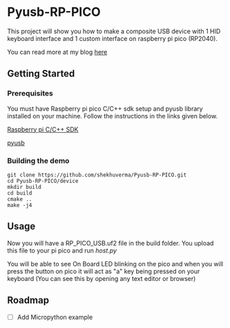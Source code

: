 # Pyusb-RP-PICO
This project will show you how to make a composite USB device with 1 HID keyboard interface and 1 custom interface on raspberry pi pico (RP2040).

You can read more at my blog [here](https://shekharverma.com/posts/pysusb_and_rp2040/)
## Getting Started

### Prerequisites
You must have Raspberry pi pico C/C++ sdk setup and pyusb library installed on your machine. Follow the instructions in the links given below.

[Raspberry pi C/C++ SDK](https://www.raspberrypi.com/documentation/microcontrollers/c_sdk.html)

[pyusb](https://github.com/pyusb/pyusb)

### Building the demo
```
git clone https://github.com/shekhuverma/Pyusb-RP-PICO.git
cd Pyusb-RP-PICO/device
mkdir build
cd build
cmake ..
make -j4
```
## Usage
Now you will have a RP_PICO_USB.uf2 file in the build folder. You upload this file to your pi pico and run _host.py_

You will be able to see On Board LED blinking on the pico and when you will press the button on pico it will act as "a" key being pressed on your keyboard (You can see this by opening any text editor or browser)

## Roadmap
- [ ] Add Micropython example
